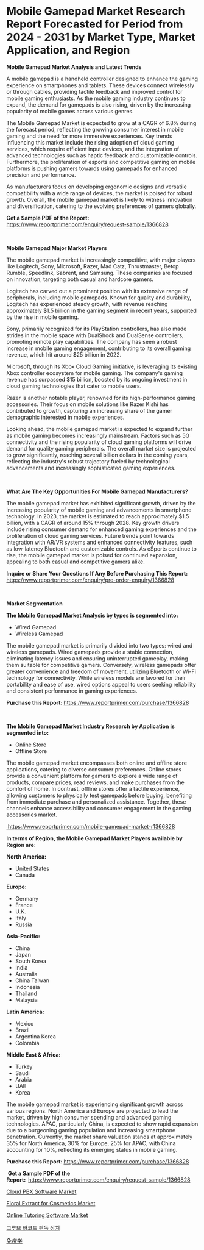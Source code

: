 <p><h1>Mobile Gamepad Market Research Report Forecasted for Period from 2024 -  2031 by Market Type, Market Application, and Region</h1></p><p><strong>Mobile Gamepad Market Analysis and Latest Trends</strong></p>
<p><p>A mobile gamepad is a handheld controller designed to enhance the gaming experience on smartphones and tablets. These devices connect wirelessly or through cables, providing tactile feedback and improved control for mobile gaming enthusiasts. As the mobile gaming industry continues to expand, the demand for gamepads is also rising, driven by the increasing popularity of mobile games across various genres.</p><p>The Mobile Gamepad Market is expected to grow at a CAGR of 6.8% during the forecast period, reflecting the growing consumer interest in mobile gaming and the need for more immersive experiences. Key trends influencing this market include the rising adoption of cloud gaming services, which require efficient input devices, and the integration of advanced technologies such as haptic feedback and customizable controls. Furthermore, the proliferation of esports and competitive gaming on mobile platforms is pushing gamers towards using gamepads for enhanced precision and performance.</p><p>As manufacturers focus on developing ergonomic designs and versatile compatibility with a wide range of devices, the market is poised for robust growth. Overall, the mobile gamepad market is likely to witness innovation and diversification, catering to the evolving preferences of gamers globally.</p></p>
<p><strong>Get a Sample PDF of the Report:&nbsp;</strong> <a href="https://www.reportprimer.com/enquiry/request-sample/1366828">https://www.reportprimer.com/enquiry/request-sample/1366828</a></p>
<p>&nbsp;</p>
<p><strong>Mobile Gamepad Major Market Players</strong></p>
<p><p>The mobile gamepad market is increasingly competitive, with major players like Logitech, Sony, Microsoft, Razer, Mad Catz, Thrustmaster, Betop Rumble, Speedlink, Sabrent, and Samsung. These companies are focused on innovation, targeting both casual and hardcore gamers.</p><p>Logitech has carved out a prominent position with its extensive range of peripherals, including mobile gamepads. Known for quality and durability, Logitech has experienced steady growth, with revenue reaching approximately $1.5 billion in the gaming segment in recent years, supported by the rise in mobile gaming.</p><p>Sony, primarily recognized for its PlayStation controllers, has also made strides in the mobile space with DualShock and DualSense controllers, promoting remote play capabilities. The company has seen a robust increase in mobile gaming engagement, contributing to its overall gaming revenue, which hit around $25 billion in 2022.</p><p>Microsoft, through its Xbox Cloud Gaming initiative, is leveraging its existing Xbox controller ecosystem for mobile gaming. The company's gaming revenue has surpassed $15 billion, boosted by its ongoing investment in cloud gaming technologies that cater to mobile users.</p><p>Razer is another notable player, renowned for its high-performance gaming accessories. Their focus on mobile solutions like Razer Kishi has contributed to growth, capturing an increasing share of the gamer demographic interested in mobile experiences.</p><p>Looking ahead, the mobile gamepad market is expected to expand further as mobile gaming becomes increasingly mainstream. Factors such as 5G connectivity and the rising popularity of cloud gaming platforms will drive demand for quality gaming peripherals. The overall market size is projected to grow significantly, reaching several billion dollars in the coming years, reflecting the industry's robust trajectory fueled by technological advancements and increasingly sophisticated gaming experiences.</p></p>
<p>&nbsp;</p>
<p><strong>What Are The Key Opportunities For Mobile Gamepad Manufacturers?</strong></p>
<p><p>The mobile gamepad market has exhibited significant growth, driven by the increasing popularity of mobile gaming and advancements in smartphone technology. In 2023, the market is estimated to reach approximately $1.5 billion, with a CAGR of around 15% through 2028. Key growth drivers include rising consumer demand for enhanced gaming experiences and the proliferation of cloud gaming services. Future trends point towards integration with AR/VR systems and enhanced connectivity features, such as low-latency Bluetooth and customizable controls. As eSports continue to rise, the mobile gamepad market is poised for continued expansion, appealing to both casual and competitive gamers alike.</p></p>
<p><strong>Inquire or Share Your Questions If Any Before Purchasing This Report:</strong> <a href="https://www.reportprimer.com/enquiry/pre-order-enquiry/1366828">https://www.reportprimer.com/enquiry/pre-order-enquiry/1366828</a></p>
<p>&nbsp;</p>
<p><strong>Market Segmentation</strong></p>
<p><strong>The Mobile Gamepad Market Analysis by types is segmented into:</strong></p>
<p><ul><li>Wired Gamepad</li><li>Wireless Gamepad</li></ul></p>
<p><p>The mobile gamepad market is primarily divided into two types: wired and wireless gamepads. Wired gamepads provide a stable connection, eliminating latency issues and ensuring uninterrupted gameplay, making them suitable for competitive gamers. Conversely, wireless gamepads offer greater convenience and freedom of movement, utilizing Bluetooth or Wi-Fi technology for connectivity. While wireless models are favored for their portability and ease of use, wired options appeal to users seeking reliability and consistent performance in gaming experiences.</p></p>
<p><strong>Purchase this Report:&nbsp;</strong><a href="https://www.reportprimer.com/purchase/1366828">https://www.reportprimer.com/purchase/1366828</a></p>
<p>&nbsp;</p>
<p><strong>The Mobile Gamepad Market Industry Research by Application is segmented into:</strong></p>
<p><ul><li>Online Store</li><li>Offline Store</li></ul></p>
<p><p>The mobile gamepad market encompasses both online and offline store applications, catering to diverse consumer preferences. Online stores provide a convenient platform for gamers to explore a wide range of products, compare prices, read reviews, and make purchases from the comfort of home. In contrast, offline stores offer a tactile experience, allowing customers to physically test gamepads before buying, benefiting from immediate purchase and personalized assistance. Together, these channels enhance accessibility and consumer engagement in the gaming accessories market.</p></p>
<p><a href="https://www.reportprimer.com/mobile-gamepad-market-r1366828">&nbsp;https://www.reportprimer.com/mobile-gamepad-market-r1366828</a></p>
<p><strong>In terms of Region, the Mobile Gamepad Market Players available by Region are:</strong></p>
<p>
    <p> <strong> North America: </strong>
        <ul>
            <li>United States</li>
            <li>Canada</li>
        </ul>
        </p> 
    <p> <strong> Europe: </strong>
        <ul>
            <li>Germany</li>
            <li>France</li>
            <li>U.K.</li>
            <li>Italy</li>
            <li>Russia</li>
        </ul>
        </p> 
    <p> <strong> Asia-Pacific: </strong>
        <ul>
            <li>China</li>
            <li>Japan</li>
            <li>South Korea</li>
            <li>India</li>
            <li>Australia</li>
            <li>China Taiwan</li>
            <li>Indonesia</li>
            <li>Thailand</li>
            <li>Malaysia</li>
        </ul>
        </p> 
    <p> <strong> Latin America: </strong>
        <ul>
            <li>Mexico</li>
            <li>Brazil</li>
            <li>Argentina Korea</li>
            <li>Colombia</li>
        </ul>
        </p> 
    <p> <strong> Middle East & Africa: </strong>
        <ul>
            <li>Turkey</li>
            <li>Saudi</li>
            <li>Arabia</li>
            <li>UAE</li>
            <li>Korea</li>
        </ul>
    </p>
    </p>
<p><p>The mobile gamepad market is experiencing significant growth across various regions. North America and Europe are projected to lead the market, driven by high consumer spending and advanced gaming technologies. APAC, particularly China, is expected to show rapid expansion due to a burgeoning gaming population and increasing smartphone penetration. Currently, the market share valuation stands at approximately 35% for North America, 30% for Europe, 25% for APAC, with China accounting for 10%, reflecting its emerging status in mobile gaming.</p></p>
<p><strong>Purchase this Report: </strong><a href="https://www.reportprimer.com/purchase/1366828">https://www.reportprimer.com/purchase/1366828</a></p>
<p>&nbsp;<strong>Get a Sample PDF of the Report:&nbsp;&nbsp;</strong><a href="https://www.reportprimer.com/enquiry/request-sample/1366828">https://www.reportprimer.com/enquiry/request-sample/1366828</a></p>
<p><strong></strong></p>
<p><p><a href="https://www.linkedin.com/pulse/cloud-pbx-software-market-segmentation-geographical-regions-jbwjf?trackingId=7yoNg6XpT7C6d4rJujvV1w%3D%3D">Cloud PBX Software Market</a></p><p><a href="https://issuu.com/reportprime-2/docs/floral-extract-for-cosmetics-market_4b7f1ec1cdeaca">Floral Extract for Cosmetics Market</a></p><p><a href="https://www.linkedin.com/pulse/online-tutoring-software-industry-sector-market-dynamics-future-1zkof?trackingId=AgY8JZ2aTsW1phOIbboSPw%3D%3D">Online Tutoring Software Market</a></p><p><a href="https://medium.com/@petbigbeepjn/%EA%B7%B8%EB%A3%A8%EB%B8%8C-%EB%B0%94%EC%BD%94%EB%93%9C-%EB%A6%AC%EB%94%A9-%EC%9E%A5%EC%B9%98-%EC%8B%9C%EC%9E%A5-%EA%B7%9C%EB%AA%A8-%EC%A0%90%EC%9C%A0%EC%9C%A8-%EA%B2%BD%EC%9F%81-%ED%99%98%EA%B2%BD-%EB%B0%8F-%EC%B6%94%EC%84%B8-%EB%B6%84%EC%84%9D-%EB%B3%B4%EA%B3%A0%EC%84%9C-%EC%9C%A0%ED%98%95%EB%B3%84-%EC%95%A0%ED%94%8C%EB%A6%AC%EC%BC%80%EC%9D%B4%EC%85%98%EB%B3%84-%EC%9C%A0%ED%86%B5-%EC%B1%84%EB%84%90%EB%B3%84-%EA%B8%80%EB%A1%9C%EB%B2%8C-%EA%B8%B0%ED%9A%8C-%EB%B6%84%EC%84%9D-%EB%B0%8F-%EC%82%B0%EC%97%85-%EC%98%88%EC%B8%A1-2024-2031-f4150b6d15c2?postPublishedType=repub">그루브 바코드 판독 장치</a></p><p><a href="https://medium.com/@amilkarrodriguez2/%E3%82%B0%E3%83%AD%E3%83%BC%E3%83%90%E3%83%AB%E5%85%8D%E7%96%AB%E5%AD%A6%E5%B8%82%E5%A0%B4%E5%88%86%E6%9E%90-%E4%B8%BB%E8%A6%81%E5%B8%82%E5%A0%B4%E5%8B%95%E5%90%91%E3%81%A8%E4%BB%8A%E5%BE%8C%E3%81%AE%E4%BA%88%E6%B8%AC-2024%E5%B9%B4-2031%E5%B9%B4-7927120c2ebf?postPublishedType=repub">免疫学</a></p></p>